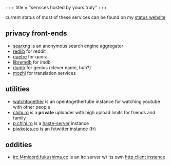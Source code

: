 +++
title = "services hosted by yours truly"
+++

current status of most of these services can be found on my [status website](https://status.jeikobu.net)

## privacy front-ends
* [searxng](https://search.jeikobu.net) is an anonymous search engine aggregator
* [redlib](https://redlib.jeikobu.net) for reddit
* [quetre](https://quetre.jeikobu.net) for quora
* [libremdb](https://libremdb.jeikobu.net) for imdb
* [dumb](https://dumb.jeikobu.net) for genius (clever name, huh?)
* [mozhi](https://translate.jeikobu.net) for translation services

## utilities
* [watchtogether](https://watchtogether.jeikobu.net) is an opentogethertube instance for watching youtube with other people
* [chihi.ro](https://chihi.ro) is a **private** uploader with high upload limits for friends and family
* [p.chihi.ro](https://p.chihi.ro) is a [haste-server](https://github.com/skyra-project/haste-server) instance
* [piwkotes.co](https://piwkotes.co) is an fxtwitter instance (fr)

## oddities
* [irc.f4micord.fukushima.cc](irc://irc.f4micord.fukishima.cc) is an irc server w/ its own [http client instance](https://irc.f4micord.fukushima.cc)
